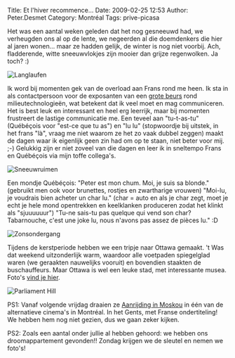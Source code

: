 Title: Et l'hiver recommence...
Date: 2009-02-25 12:53
Author: Peter.Desmet
Category: Montréal
Tags: prive-picasa

Het was een aantal weken geleden dat het nog gesneeuwd had, we
verheugden ons al op de lente, we negeerden al die doemdenkers die hier
al jaren wonen... maar ze hadden gelijk, de winter is nog niet voorbij.
Ach, fladderende, witte sneeuwvlokjes zijn mooier dan grijze
regenwolken. Ja toch? :)

![Langlaufen][]

Ik word bij momenten gek van de overload aan Frans rond me heen. Ik sta
in als contactpersoon voor de exposanten van een [grote beurs][] rond
milieutechnologieën, wat betekent dat ik veel moet en mag communiceren.
Het is best leuk en interessant en heel erg leerrijk, maar bij momenten
frustreert de lastige communicatie me. Een teveel aan "tu-t-as-tu"
(Québéçois voor "est-ce que tu as") en "lu lu" (stopwoordje bij uitstek,
in het frans "là", vraag me niet waarom ze het zo vaak dubbel zeggen)
maakt de dagen waar ik eigenlijk geen zin had om op te staan, niet beter
voor mij. ;-) Gelukkig zijn er niet zoveel van die dagen en leer ik in
sneltempo Frans en Québéçois via mijn toffe collega's.

![Sneeuwruimen][]

Een mondje Québéçois: "Peter est mon chum. Moi, je suis sa blonde."
(gebruikt men ook voor brunettes, rostjes en zwartharige vrouwen)
"Moi-lu, je voudrais bien acheter un char lu." (char = auto en als je
char zegt, moet je echt je hele mond opentrekken en keelklanken
produceren zodat het klinkt als "sjuuuuuur") "Tu-ne sais-tu pas quelque
qui vend son char? Tabarnouche, c'est une joke lu, nous n'avons pas
assez de pièces lu." :D

![Zonsondergang][]

Tijdens de kerstperiode hebben we een tripje naar Ottawa gemaakt. 't Was
dat weekend uitzonderlijk warm, waardoor alle voetpaden spiegelglad
waren (we geraakten nauwelijks vooruit) en bovendien staakten de
buschauffeurs. Maar Ottawa is wel een leuke stad, met interessante
musea. Foto's [vind je hier][].

![Parliament Hill][]

PS1: Vanaf volgende vrijdag draaien ze [Aanrijding in Moskou][] in één
van de alternatieve cinema's in Montréal. In het Gents, met Franse
ondertiteling! We hebben hem nog niet gezien, dus we gaan zeker kijken.

PS2: Zoals een aantal onder jullie al hebben gehoord: we hebben ons
droomappartement gevonden!! Zondag krijgen we de sleutel en nemen we
foto's!

  [Langlaufen]: https://lh5.googleusercontent.com/-F24HGhK77jY/SY3X_epqIhI/AAAAAAAAF2k/eGUfBJccLzQ/s800/P1050839.JPG
    "Peter en Lien op de latten"
  [grote beurs]: http://www.americana.org/
  [Sneeuwruimen]: https://lh4.googleusercontent.com/-umam0sWN8rI/SY3aEn1UUcI/AAAAAAAAF2k/XsuIq-fwC0c/s800/P1050855.JPG
    "Sneeuwruimen in Rue St. Jacques"
  [Zonsondergang]: https://lh6.googleusercontent.com/-d1XhY6ejV1k/SY3YyuNuc1I/AAAAAAAAF2k/nMuwVdCwPxM/s800/P1050841.JPG
    "Zonsondergang op Rue Guy"
  [vind je hier]: https://picasaweb.google.com/Peter.Desmet/WinterInMontreal?authuser=0&authkey=Gv1sRgCITao7O5-oqlVw&feat=directlink
  [Parliament Hill]: https://lh6.googleusercontent.com/-kwNUG0KpJD4/SY3VLun6WiI/AAAAAAAAF2k/SKATkEm4iuE/s800/P1050768.JPG
    "Parliament Hill"
  [Aanrijding in Moskou]: http://www.imdb.com/title/tt0948530
